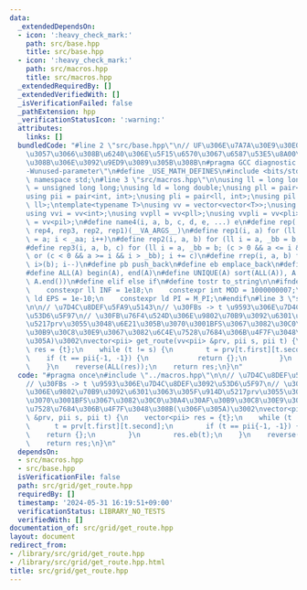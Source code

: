 ```yaml
---
data:
  _extendedDependsOn:
  - icon: ':heavy_check_mark:'
    path: src/base.hpp
    title: src/base.hpp
  - icon: ':heavy_check_mark:'
    path: src/macros.hpp
    title: src/macros.hpp
  _extendedRequiredBy: []
  _extendedVerifiedWith: []
  _isVerificationFailed: false
  _pathExtension: hpp
  _verificationStatusIcon: ':warning:'
  attributes:
    links: []
  bundledCode: "#line 2 \"src/base.hpp\"\n// UF\u306E\u7A7A\u30E9\u30E0\u30C0\u6E21\
    \u3057\u3066\u308B\u6240\u306E\u5F15\u6570\u3067\u6587\u53E5\u8A00\u308F\u308C\
    \u308B\u306E\u3092\u9ED9\u3089\u305B\u308B\n#pragma GCC diagnostic ignored \"\
    -Wunused-parameter\"\n#define _USE_MATH_DEFINES\n#include <bits/stdc++.h>\nusing\
    \ namespace std;\n#line 3 \"src/macros.hpp\"\n\nusing ll = long long;\nusing ull\
    \ = unsigned long long;\nusing ld = long double;\nusing pll = pair<ll, ll>;\n\
    using pii = pair<int, int>;\nusing pli = pair<ll, int>;\nusing pil = pair<int,\
    \ ll>;\ntemplate<typename T>\nusing vv = vector<vector<T>>;\nusing vvl = vv<ll>;\n\
    using vvi = vv<int>;\nusing vvpll = vv<pll>;\nusing vvpli = vv<pli>;\nusing vvpil\
    \ = vv<pil>;\n#define name4(i, a, b, c, d, e, ...) e\n#define rep(...) name4(__VA_ARGS__,\
    \ rep4, rep3, rep2, rep1)(__VA_ARGS__)\n#define rep1(i, a) for (ll i = 0, _aa\
    \ = a; i < _aa; i++)\n#define rep2(i, a, b) for (ll i = a, _bb = b; i < _bb; i++)\n\
    #define rep3(i, a, b, c) for (ll i = a, _bb = b; (c > 0 && a <= i && i < _bb)\
    \ or (c < 0 && a >= i && i > _bb); i += c)\n#define rrep(i, a, b) for (ll i=(a);\
    \ i>(b); i--)\n#define pb push_back\n#define eb emplace_back\n#define mkp make_pair\n\
    #define ALL(A) begin(A), end(A)\n#define UNIQUE(A) sort(ALL(A)), A.erase(unique(ALL(A)),\
    \ A.end())\n#define elif else if\n#define tostr to_string\n\n#ifndef CONSTANTS\n\
    \    constexpr ll INF = 1e18;\n    constexpr int MOD = 1000000007;\n    constexpr\
    \ ld EPS = 1e-10;\n    constexpr ld PI = M_PI;\n#endif\n#line 3 \"src/grid/get_route.hpp\"\
    \n\n// \u7D4C\u8DEF\u5FA9\u5143\n// \u30FBs -> t \u9593\u306E\u7D4C\u8DEF\u3092\
    \u53D6\u5F97\n// \u30FB\u76F4\u524D\u306E\u9802\u70B9\u3092\u6301\u3063\u305F\u914D\
    \u5217prv\u3055\u3048\u6E21\u305B\u3070\u3001BFS\u3067\u3082\u30C0\u30A4\u30AF\
    \u30B9\u30C8\u30E9\u3067\u3082\u6C4E\u7528\u7684\u306B\u4F7F\u3048\u308B(\u306F\
    \u305A)\u3002\nvector<pii> get_route(vv<pii> &prv, pii s, pii t) {\n    vector<pii>\
    \ res = {t};\n    while (t != s) {\n        t = prv[t.first][t.second];\n    \
    \    if (t == pii{-1, -1}) {\n            return {};\n        }\n        res.eb(t);\n\
    \    }\n    reverse(ALL(res));\n    return res;\n}\n"
  code: "#pragma once\n#include \"../macros.hpp\"\n\n// \u7D4C\u8DEF\u5FA9\u5143\n\
    // \u30FBs -> t \u9593\u306E\u7D4C\u8DEF\u3092\u53D6\u5F97\n// \u30FB\u76F4\u524D\
    \u306E\u9802\u70B9\u3092\u6301\u3063\u305F\u914D\u5217prv\u3055\u3048\u6E21\u305B\
    \u3070\u3001BFS\u3067\u3082\u30C0\u30A4\u30AF\u30B9\u30C8\u30E9\u3067\u3082\u6C4E\
    \u7528\u7684\u306B\u4F7F\u3048\u308B(\u306F\u305A)\u3002\nvector<pii> get_route(vv<pii>\
    \ &prv, pii s, pii t) {\n    vector<pii> res = {t};\n    while (t != s) {\n  \
    \      t = prv[t.first][t.second];\n        if (t == pii{-1, -1}) {\n        \
    \    return {};\n        }\n        res.eb(t);\n    }\n    reverse(ALL(res));\n\
    \    return res;\n}\n"
  dependsOn:
  - src/macros.hpp
  - src/base.hpp
  isVerificationFile: false
  path: src/grid/get_route.hpp
  requiredBy: []
  timestamp: '2024-05-31 16:19:51+09:00'
  verificationStatus: LIBRARY_NO_TESTS
  verifiedWith: []
documentation_of: src/grid/get_route.hpp
layout: document
redirect_from:
- /library/src/grid/get_route.hpp
- /library/src/grid/get_route.hpp.html
title: src/grid/get_route.hpp
---
```

